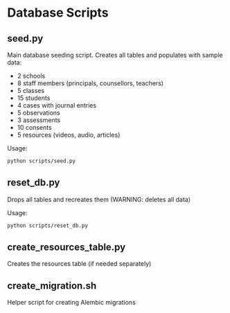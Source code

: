 # Database Scripts

## seed.py
Main database seeding script. Creates all tables and populates with sample data:
- 2 schools
- 8 staff members (principals, counsellors, teachers)
- 5 classes
- 15 students
- 4 cases with journal entries
- 5 observations
- 3 assessments
- 10 consents
- 5 resources (videos, audio, articles)

Usage:
```bash
python scripts/seed.py
```

## reset_db.py
Drops all tables and recreates them (WARNING: deletes all data)

Usage:
```bash
python scripts/reset_db.py
```

## create_resources_table.py
Creates the resources table (if needed separately)

## create_migration.sh
Helper script for creating Alembic migrations
